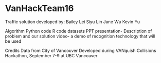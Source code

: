# VanHackTeam16


Traffic solution developed by:
Bailey Lei
Siyu Lin
June Wu
Kevin Yu


<Short description of files and contents>
Algorithm
Python code
R code
datasets
PPT presentation- Description of problem and our solution
video- a demo of recognition technology that will be used


Credits
Data from City of Vancouver
Developed during VANquish Collisions Hackathon, September 7-9 at UBC Vancouver

